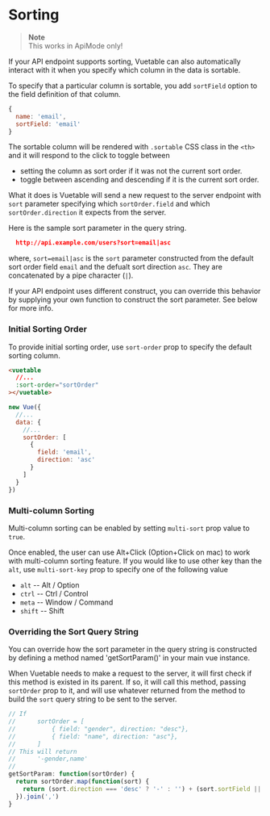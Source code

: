 # Sorting

> __Note__  
> This works in ApiMode only!

If your API endpoint supports sorting, Vuetable can also automatically interact with it when you specify which column in the data is sortable.

To specify that a particular column is sortable, you add `sortField` option to the field definition of that column.

```javascript
{
  name: 'email',
  sortField: 'email'  
}
```

The sortable column will be rendered with `.sortable` CSS class in the `<th>` and it will respond to the click to toggle between 
- setting the column as sort order if it was not the current sort order.
- toggle between ascending and descending if it is the current sort order.

What it does is Vuetable will send a new request to the server endpoint with `sort` parameter specifying which `sortOrder.field` and which `sortOrder.direction` it expects from the server. 

Here is the sample sort parameter in the query string.
```json
  http://api.example.com/users?sort=email|asc
```
where, `sort=email|asc` is the `sort` parameter constructed from the default sort order field `email` and the defualt sort direction `asc`. They are concatenated by a pipe character (`|`).

If your API endpoint uses different construct, you can override this behavior by supplying your own function to construct the sort parameter. See below for more info.

### Initial Sorting Order

To provide initial sorting order, use `sort-order` prop to specify the default sorting column.

```html
<vuetable
  //...
  :sort-order="sortOrder"
></vuetable>
```
```javascript
new Vue({
  //...
  data: {
    //...
    sortOrder: [
      {
        field: 'email',
        direction: 'asc'
      }
    ]
  }
})
```

### Multi-column Sorting

Multi-column sorting can be enabled by setting `multi-sort` prop value to `true`. 

Once enabled, the user can use Alt+Click (Option+Click on mac) to work with multi-column sorting feature. If you would like to use other key than the `alt`, use `multi-sort-key` prop to specify one of the following value
- `alt` -- Alt / Option
- `ctrl` -- Ctrl / Control
- `meta` -- Window / Command
- `shift` -- Shift

### Overriding the Sort Query String

You can override how the sort parameter in the  query string is constructed by defining a method named 'getSortParam()' in your main vue instance. 

When Vuetable needs to make a request to the server, it will first check if this method is existed in its parent. If so, it will call this method, passing `sortOrder` prop to it, and will use whatever returned from the method to build the `sort` query string to be sent to the server.

```javascript
// If
//      sortOrder = [
//          { field: "gender", direction: "desc"},
//          { field: "name", direction: "asc"},
//      ]
// This will return
//      '-gender,name'
//
getSortParam: function(sortOrder) {
  return sortOrder.map(function(sort) {
    return (sort.direction === 'desc' ? '-' : '') + (sort.sortField || sort.field)
  }).join(',')
}
```
